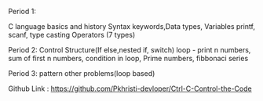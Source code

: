 Period 1:

C language basics and history
Syntax
keywords,Data types, Variables
printf, scanf, type casting
Operators (7 types)

Period 2:
Control Structure(If else,nested if, switch)
loop - print n numbers, sum of first n numbers, condition in loop,  Prime numbers, fibbonaci series

Period 3:
pattern 
other problems(loop based)


Github Link : https://github.com/Pkhristi-devloper/Ctrl-C-Control-the-Code